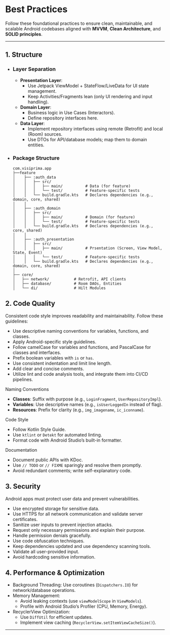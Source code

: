 # Best Practices

Follow these foundational practices to ensure clean, maintainable, and scalable Android codebases aligned with **MVVM**, **Clean Architecture**, and **SOLID principles**.

---

## **1. Structure**
- ### **Layer Separation**
  - **Presentation Layer**:
      - Use Jetpack ViewModel + StateFlow/LiveData for UI state management.
      - Keep Activities/Fragments lean (only UI rendering and input handling).
  - **Domain Layer**:
      - Business logic in Use Cases (Interactors).
      - Define repository interfaces here.
  - **Data Layer**:
      - Implement repository interfaces using remote (Retrofit) and local (Room) sources.
      - Use DTOs for API/database models; map them to domain entities.  

- ### **Package Structure**
  ```plaintext
  com.visiprima.app
  ├──feature
  │    ├── :auth_data
  │    │   ├── src/
  │    │   │   ├── main/          # Data (for feature)
  │    │   │   └── test/          # Feature-specific tests
  │    │   └── build.gradle.kts   # Declares dependencies (e.g., domain, core, shared)
  │    │
  │    ├── :auth_domain
  │    │   ├── src/
  │    │   │   ├── main/          # Domain (for feature)
  │    │   │   └── test/          # Feature-specific tests
  │    │   └── build.gradle.kts   # Declares dependencies (e.g., core, shared)
  │    │
  │    ├── :auth_presentation
  │    │   ├── src/
  │    │   │   ├── main/          # Prsentation (Screen, View Model, State, Event)
  │    │   │   └── test/          # Feature-specific tests
  │    │   └── build.gradle.kts   # Declares dependencies (e.g., domain, core, shared)
  │
  ├── core/
  │   ├── network/           # Retrofit, API clients
  │   ├── database/          # Room DAOs, Entities
  │   └── di/                # Hilt Modules 
   ```

## 2. Code Quality

Consistent code style improves readability and maintainability. Follow these guidelines:

* Use descriptive naming conventions for variables, functions, and classes.
* Apply Android-specific style guidelines.
* Follow camelCase for variables and functions, and PascalCase for classes and interfaces.
* Prefix boolean variables with `is` or `has`.
* Use consistent indentation and limit line length.
* Add clear and concise comments.
* Utilize lint and code analysis tools, and integrate them into CI/CD pipelines.


Naming Conventions
* **Classes**: Suffix with purpose (e.g., `LoginFragment`, `UserRepositoryImpl`).
* **Variables**: Use descriptive names (e.g., `isUserLoggedIn` instead of flag).
* **Resources**: Prefix for clarity (e.g., `img_imagename`, `ic_iconname`).

Code Style
* Follow Kotlin Style Guide.
* Use `ktlint` or `Detekt` for automated linting.
* Format code with Android Studio’s built-in formatter.

Documentation
* Document public APIs with KDoc.
* Use `// TODO` or `// FIXME` sparingly and resolve them promptly.
* Avoid redundant comments; write self-explanatory code.


## 3. Security

Android apps must protect user data and prevent vulnerabilities.

* Use encrypted storage for sensitive data.
* Use HTTPS for all network communication and validate server certificates.
* Sanitize user inputs to prevent injection attacks.
* Request only necessary permissions and explain their purpose.
* Handle permission denials gracefully.
* Use code obfuscation techniques.
* Keep dependencies updated and use dependency scanning tools.
* Validate all user-provided input.
* Avoid hardcoding sensitive information.

## 4. Performance & Optimization
* Background Threading: Use coroutines (`Dispatchers.IO`) for network/database operations.
* Memory Management:
  * Avoid leaking contexts (use `viewModelScope` in `ViewModels`).
  * Profile with Android Studio’s Profiler (CPU, Memory, Energy).
* RecyclerView Optimization:
  * Use `DiffUtil` for efficient updates.
  * Implement view caching (`RecyclerView.setItemViewCacheSize()`).


---